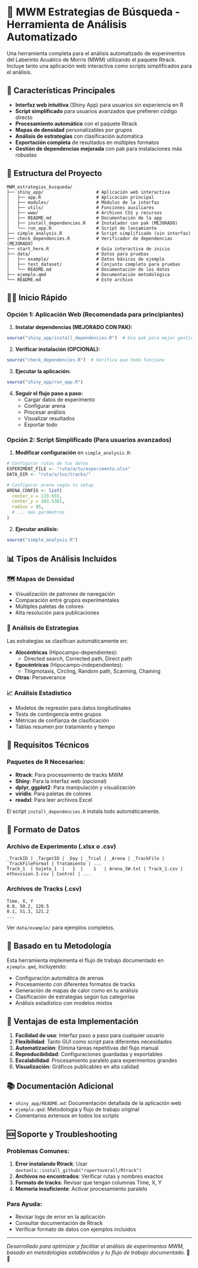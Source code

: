 # 🎯 MWM Estrategias de Búsqueda - Herramienta de Análisis Automatizado

Una herramienta completa para el análisis automatizado de experimentos del Laberinto Acuático de Morris (MWM) utilizando el paquete Rtrack. Incluye tanto una aplicación web interactiva como scripts simplificados para el análisis.

## 🚀 Características Principales

- **Interfaz web intuitiva** (Shiny App) para usuarios sin experiencia en R
- **Script simplificado** para usuarios avanzados que prefieren código directo
- **Procesamiento automático** con el paquete Rtrack
- **Mapas de densidad** personalizables por grupos
- **Análisis de estrategias** con clasificación automática
- **Exportación completa** de resultados en múltiples formatos
- **Gestión de dependencias mejorada** con pak para instalaciones más robustas

## 📁 Estructura del Proyecto

```
MWM_estrategias_busqueda/
├── shiny_app/                    # Aplicación web interactiva
│   ├── app.R                     # Aplicación principal
│   ├── modules/                  # Módulos de la interfaz
│   ├── utils/                    # Funciones auxiliares
│   ├── www/                      # Archivos CSS y recursos
│   ├── README.md                 # Documentación de la app
│   ├── install_dependencies.R    # Instalador con pak (MEJORADO)
│   └── run_app.R                 # Script de lanzamiento
├── simple_analysis.R             # Script simplificado (sin interfaz)
├── check_dependencies.R          # Verificador de dependencias (MEJORADO)
├── start_here.R                  # Guía interactiva de inicio
├── data/                         # Datos para pruebas
│   ├── example/                  # Datos básicos de ejemplo
│   ├── test_dataset/             # Conjunto completo para pruebas
│   └── README.md                 # Documentación de los datos
├── ejemplo.qmd                   # Documentación metodológica
└── README.md                     # Este archivo
```

## 🏃‍♂️ Inicio Rápido

### Opción 1: Aplicación Web (Recomendada para principiantes)

1. **Instalar dependencias (MEJORADO CON PAK):**

```r
source("shiny_app/install_dependencies.R")  # Usa pak para mejor gestión
```

2. **Verificar instalación (OPCIONAL):**

```r
source("check_dependencies.R")  # Verifica que todo funcione
```

3. **Ejecutar la aplicación:**

```r
source("shiny_app/run_app.R")
```

4. **Seguir el flujo paso a paso:**
   - Cargar datos de experimento
   - Configurar arena
   - Procesar análisis
   - Visualizar resultados
   - Exportar todo

### Opción 2: Script Simplificado (Para usuarios avanzados)

1. **Modificar configuración** en `simple_analysis.R`:
```r
# Configurar rutas de tus datos
EXPERIMENT_FILE <- "ruta/a/tu/experimento.xlsx"
DATA_DIR <- "ruta/a/tus/tracks/"

# Configurar arena según tu setup
ARENA_CONFIG <- list(
  center_x = 133.655,
  center_y = 103.5381,
  radius = 95,
  # ... más parámetros
)
```

2. **Ejecutar análisis:**
```r
source("simple_analysis.R")
```

## 📊 Tipos de Análisis Incluidos

### 🗺️ Mapas de Densidad
- Visualización de patrones de navegación
- Comparación entre grupos experimentales
- Múltiples paletas de colores
- Alta resolución para publicaciones

### 🧠 Análisis de Estrategias
Las estrategias se clasifican automáticamente en:

- **Alocéntricas** (Hipocampo-dependientes):
  - Directed search, Corrected path, Direct path
- **Egocéntricas** (Hipocampo-independientes):
  - Thigmotaxis, Circling, Random path, Scanning, Chaining
- **Otras**: Perseverance

### 📈 Análisis Estadístico
- Modelos de regresión para datos longitudinales
- Tests de contingencia entre grupos
- Métricas de confianza de clasificación
- Tablas resumen por tratamiento y tiempo

## 🔧 Requisitos Técnicos

### Paquetes de R Necesarios:
- **Rtrack**: Para procesamiento de tracks MWM
- **Shiny**: Para la interfaz web (opcional)
- **dplyr, ggplot2**: Para manipulación y visualización
- **viridis**: Para paletas de colores
- **readxl**: Para leer archivos Excel

El script `install_dependencies.R` instala todo automáticamente.

## 📁 Formato de Datos

### Archivo de Experimento (.xlsx o .csv)
```
_TrackID | _TargetID | _Day | _Trial | _Arena | _TrackFile | _TrackFileFormat | Tratamiento | ...
Track_1  | Sujeto_1  |   1  |    1   | Arena_SW.txt | Track_1.csv | ethovision.3.csv | Control | ...
```

### Archivos de Tracks (.csv)
```
Time, X, Y
0.0, 50.2, 120.5
0.1, 51.3, 121.2
...
```

Ver `data/example/` para ejemplos completos.

## 🎯 Basado en tu Metodología

Esta herramienta implementa el flujo de trabajo documentado en `ejemplo.qmd`, incluyendo:

- Configuración automática de arenas
- Procesamiento con diferentes formatos de tracks
- Generación de mapas de calor como en tu análisis
- Clasificación de estrategias según tus categorías
- Análisis estadístico con modelos mixtos

## 🤝 Ventajas de esta Implementación

1. **Facilidad de uso**: Interfaz paso a paso para cualquier usuario
2. **Flexibilidad**: Tanto GUI como script para diferentes necesidades
3. **Automatización**: Elimina tareas repetitivas del flujo manual
4. **Reproducibilidad**: Configuraciones guardadas y exportables
5. **Escalabilidad**: Procesamiento paralelo para experimentos grandes
6. **Visualización**: Gráficos publicables en alta calidad

## 📚 Documentación Adicional

- `shiny_app/README.md`: Documentación detallada de la aplicación web
- `ejemplo.qmd`: Metodología y flujo de trabajo original
- Comentarios extensos en todos los scripts

## 🆘 Soporte y Troubleshooting

### Problemas Comunes:
1. **Error instalando Rtrack**: Usar `devtools::install_github("rupertoverall/Rtrack")`
2. **Archivos no encontrados**: Verificar rutas y nombres exactos
3. **Formato de tracks**: Revisar que tengan columnas Time, X, Y
4. **Memoria insuficiente**: Activar procesamiento paralelo

### Para Ayuda:
- Revisar logs de error en la aplicación
- Consultar documentación de Rtrack
- Verificar formato de datos con ejemplos incluidos

---

*Desarrollado para optimizar y facilitar el análisis de experimentos MWM, basado en metodologías establecidas y tu flujo de trabajo documentado.* 🧠🔬